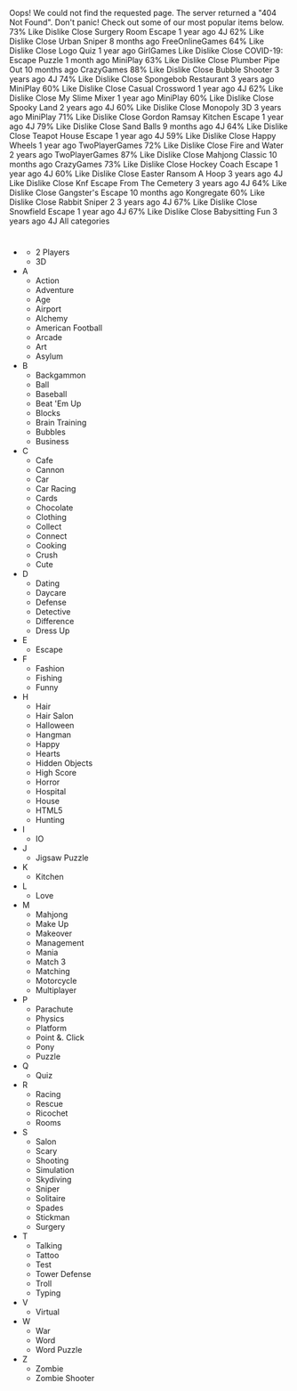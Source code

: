 Oops! We could not find the requested page. The server returned a "404 Not Found". Don't panic! Check out some of our most popular items below. 73% Like Dislike Close Surgery Room Escape 1 year ago 4J 62% Like Dislike Close Urban Sniper 8 months ago FreeOnlineGames 64% Like Dislike Close Logo Quiz 1 year ago GirlGames Like Dislike Close COVID-19: Escape Puzzle 1 month ago MiniPlay 63% Like Dislike Close Plumber Pipe Out 10 months ago CrazyGames 88% Like Dislike Close Bubble Shooter 3 years ago 4J 74% Like Dislike Close Spongebob Restaurant 3 years ago MiniPlay 60% Like Dislike Close Casual Crossword 1 year ago 4J 62% Like Dislike Close My Slime Mixer 1 year ago MiniPlay 60% Like Dislike Close Spooky Land 2 years ago 4J 60% Like Dislike Close Monopoly 3D 3 years ago MiniPlay 71% Like Dislike Close Gordon Ramsay Kitchen Escape 1 year ago 4J 79% Like Dislike Close Sand Balls 9 months ago 4J 64% Like Dislike Close Teapot House Escape 1 year ago 4J 59% Like Dislike Close Happy Wheels 1 year ago TwoPlayerGames 72% Like Dislike Close Fire and Water 2 years ago TwoPlayerGames 87% Like Dislike Close Mahjong Classic 10 months ago CrazyGames 73% Like Dislike Close Hockey Coach Escape 1 year ago 4J 60% Like Dislike Close Easter Ransom A Hoop 3 years ago 4J Like Dislike Close Knf Escape From The Cemetery 3 years ago 4J 64% Like Dislike Close Gangster's Escape 10 months ago Kongregate 60% Like Dislike Close Rabbit Sniper 2 3 years ago 4J 67% Like Dislike Close Snowfield Escape 1 year ago 4J 67% Like Dislike Close Babysitting Fun 3 years ago 4J All categories

*   #
    *   2 Players
    *   3D
*   A
    *   Action
    *   Adventure
    *   Age
    *   Airport
    *   Alchemy
    *   American Football
    *   Arcade
    *   Art
    *   Asylum
*   B
    *   Backgammon
    *   Ball
    *   Baseball
    *   Beat 'Em Up
    *   Blocks
    *   Brain Training
    *   Bubbles
    *   Business
*   C
    *   Cafe
    *   Cannon
    *   Car
    *   Car Racing
    *   Cards
    *   Chocolate
    *   Clothing
    *   Collect
    *   Connect
    *   Cooking
    *   Crush
    *   Cute
*   D
    *   Dating
    *   Daycare
    *   Defense
    *   Detective
    *   Difference
    *   Dress Up
*   E
    *   Escape
*   F
    *   Fashion
    *   Fishing
    *   Funny
*   H
    *   Hair
    *   Hair Salon
    *   Halloween
    *   Hangman
    *   Happy
    *   Hearts
    *   Hidden Objects
    *   High Score
    *   Horror
    *   Hospital
    *   House
    *   HTML5
    *   Hunting
*   I
    *   IO
*   J
    *   Jigsaw Puzzle
*   K
    *   Kitchen
*   L
    *   Love
*   M
    *   Mahjong
    *   Make Up
    *   Makeover
    *   Management
    *   Mania
    *   Match 3
    *   Matching
    *   Motorcycle
    *   Multiplayer
*   P
    *   Parachute
    *   Physics
    *   Platform
    *   Point &. Click
    *   Pony
    *   Puzzle
*   Q
    *   Quiz
*   R
    *   Racing
    *   Rescue
    *   Ricochet
    *   Rooms
*   S
    *   Salon
    *   Scary
    *   Shooting
    *   Simulation
    *   Skydiving
    *   Sniper
    *   Solitaire
    *   Spades
    *   Stickman
    *   Surgery
*   T
    *   Talking
    *   Tattoo
    *   Test
    *   Tower Defense
    *   Troll
    *   Typing
*   V
    *   Virtual
*   W
    *   War
    *   Word
    *   Word Puzzle
*   Z
    *   Zombie
    *   Zombie Shooter